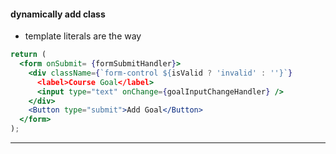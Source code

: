 #### dynamically add class
- template literals are the way
```jsx
return (
  <form onSubmit= {formSubmitHandler}>
    <div className={`form-control ${isValid ? 'invalid' : ''}`}
      <label>Course Goal</label>
      <input type="text" onChange={goalInputChangeHandler} />
    </div>
    <Button type="submit">Add Goal</Button>
  </form>
);
```
---